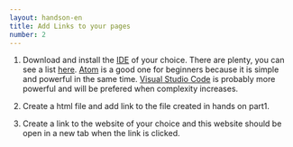 ```yaml
---
layout: handson-en
title: Add Links to your pages
number: 2
---
```


1. Download and install the [IDE](https://en.wikipedia.org/wiki/Integrated_development_environment) of your choice. There are plenty, you can see a list  [here](https://ourcodeworld.com/articles/read/200/top-7-best-free-web-development-ide-for-javascript-html-and-css). [Atom](https://atom.io/) is a good one for beginners because it is simple and powerful in the same time. [Visual Studio Code](https://code.visualstudio.com/) is probably more powerful and will be prefered when complexity increases.

1. Create a html file and add link to the file created in hands on part1.
1. Create a link to the website of your choice and this website should be open in a new tab when the link is clicked.
